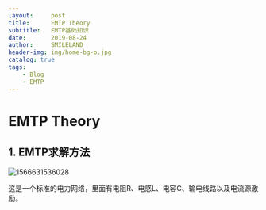 ```yaml
---
layout:     post
title:      EMTP Theory
subtitle:   EMTP基础知识
date:       2019-08-24
author:     SMILELAND
header-img: img/home-bg-o.jpg
catalog: true
tags:
    - Blog
    - EMTP
---
```




# EMTP Theory

## 1. EMTP求解方法

![1566631536028](C:\Users\Administrator\Documents\GitHub\smilelandchr.github.io\_posts\1566631536028.png)

这是一个标准的电力网络，里面有电阻R、电感L、电容C、输电线路以及电流源激励。

